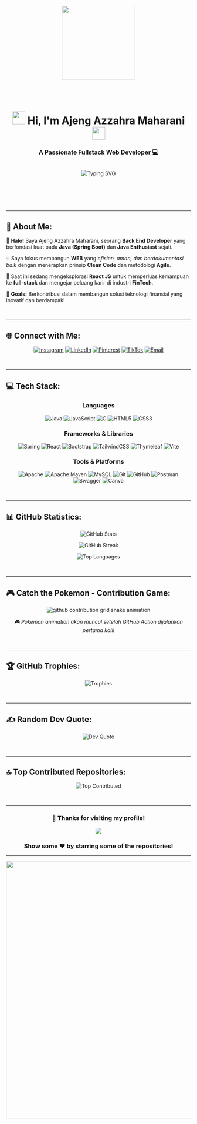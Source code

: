 <div align="center">
  
  <!-- GIF Coding Animation -->
  <img src="https://user-images.githubusercontent.com/74038190/229223263-cf2e4b07-2615-4f87-9c38-e37600f8381a.gif" width="200">
  
  <br/><br/>
  
  <!-- Header -->
  <h1>
    <img src="https://media.giphy.com/media/hvRJCLFzcasrR4ia7z/giphy.gif" width="35">
    Hi, I'm Ajeng Azzahra Maharani
    <img src="https://media.giphy.com/media/hvRJCLFzcasrR4ia7z/giphy.gif" width="35">
  </h1>
  
  <h3>A Passionate Fullstack Web Developer 💻</h3>
  
  <br/>
  
  <!-- Typing Animation - Centered -->
  <img src="https://readme-typing-svg.demolab.com?font=Fira+Code&weight=600&size=22&duration=3000&pause=1000&color=F75C7E&center=true&vCenter=true&width=600&lines=Back+End+Developer+%26+Java+Enthusiast;Currently+learning+React+JS+and+Agile;Open+for+FinTech+Collaborations;Building+Efficient+%26+Secure+Solutions;Let's+Create+Something+Amazing!" alt="Typing SVG" />
  
  <br/><br/>
  
</div>

<br/>

---

## 💫 About Me:

🚀 **Halo!** Saya Ajeng Azzahra Maharani, seorang **Back End Developer** yang berfondasi kuat pada **Java (Spring Boot)** dan **Java Enthusiast** sejati.

💡 Saya fokus membangun **WEB** yang *efisien, aman, dan berdokumentasi baik* dengan menerapkan prinsip **Clean Code** dan metodologi **Agile**.

🌱 Saat ini sedang mengeksplorasi **React JS** untuk memperluas kemampuan ke **full-stack** dan mengejar peluang karir di industri **FinTech**.

🎯 **Goals:** Berkontribusi dalam membangun solusi teknologi finansial yang inovatif dan berdampak!

<br/>

---

## 🌐 Connect with Me:

<div align="center">
  
[![Instagram](https://img.shields.io/badge/Instagram-%23E4405F.svg?logo=Instagram&logoColor=white)](https://instagram.com/ajengazr) 
[![LinkedIn](https://img.shields.io/badge/LinkedIn-%230077B5.svg?logo=linkedin&logoColor=white)](https://linkedin.com/in/ajengazr) 
[![Pinterest](https://img.shields.io/badge/Pinterest-%23E60023.svg?logo=Pinterest&logoColor=white)](https://pinterest.com/ajengazr) 
[![TikTok](https://img.shields.io/badge/TikTok-%23000000.svg?logo=TikTok&logoColor=white)](https://tiktok.com/@aj.zra) 
[![Email](https://img.shields.io/badge/Email-D14836?logo=gmail&logoColor=white)](mailto:ajengazzahra04@gmail.com)

</div>

<br/>

---

## 💻 Tech Stack:

<div align="center">

### Languages
![Java](https://img.shields.io/badge/java-%23ED8B00.svg?style=for-the-badge&logo=openjdk&logoColor=white)
![JavaScript](https://img.shields.io/badge/javascript-%23323330.svg?style=for-the-badge&logo=javascript&logoColor=%23F7DF1E)
![C](https://img.shields.io/badge/c-%2300599C.svg?style=for-the-badge&logo=c&logoColor=white)
![HTML5](https://img.shields.io/badge/html5-%23E34F26.svg?style=for-the-badge&logo=html5&logoColor=white)
![CSS3](https://img.shields.io/badge/css3-%231572B6.svg?style=for-the-badge&logo=css3&logoColor=white)

### Frameworks & Libraries
![Spring](https://img.shields.io/badge/spring-%236DB33F.svg?style=for-the-badge&logo=spring&logoColor=white)
![React](https://img.shields.io/badge/react-%2320232a.svg?style=for-the-badge&logo=react&logoColor=%2361DAFB)
![Bootstrap](https://img.shields.io/badge/bootstrap-%238511FA.svg?style=for-the-badge&logo=bootstrap&logoColor=white)
![TailwindCSS](https://img.shields.io/badge/tailwindcss-%2338B2AC.svg?style=for-the-badge&logo=tailwind-css&logoColor=white)
![Thymeleaf](https://img.shields.io/badge/Thymeleaf-%23005C0F.svg?style=for-the-badge&logo=Thymeleaf&logoColor=white)
![Vite](https://img.shields.io/badge/vite-%23646CFF.svg?style=for-the-badge&logo=vite&logoColor=white)

### Tools & Platforms
![Apache](https://img.shields.io/badge/apache-%23D42029.svg?style=for-the-badge&logo=apache&logoColor=white)
![Apache Maven](https://img.shields.io/badge/Apache%20Maven-C71A36?style=for-the-badge&logo=Apache%20Maven&logoColor=white)
![MySQL](https://img.shields.io/badge/mysql-4479A1.svg?style=for-the-badge&logo=mysql&logoColor=white)
![Git](https://img.shields.io/badge/git-%23F05033.svg?style=for-the-badge&logo=git&logoColor=white)
![GitHub](https://img.shields.io/badge/github-%23121011.svg?style=for-the-badge&logo=github&logoColor=white)
![Postman](https://img.shields.io/badge/Postman-FF6C37?style=for-the-badge&logo=postman&logoColor=white)
![Swagger](https://img.shields.io/badge/-Swagger-%23Clojure?style=for-the-badge&logo=swagger&logoColor=white)
![Canva](https://img.shields.io/badge/Canva-%2300C4CC.svg?style=for-the-badge&logo=Canva&logoColor=white)

</div>

<br/>

---

## 📊 GitHub Statistics:

<div align="center">
  
  ![GitHub Stats](https://github-readme-stats.vercel.app/api?username=ajengazr&theme=radical&hide_border=true&include_all_commits=true&count_private=false&show_icons=true)
  
  ![GitHub Streak](https://nirzak-streak-stats.vercel.app/?user=ajengazr&theme=radical&hide_border=true)
  
  ![Top Languages](https://github-readme-stats.vercel.app/api/top-langs/?username=ajengazr&theme=radical&hide_border=true&include_all_commits=true&count_private=false&layout=compact)
  
</div>

<br/>

---

## 🎮 Catch the Pokemon - Contribution Game:

<div align="center">
  
  <!-- Pokemon akan muncul otomatis setelah GitHub Action dijalankan -->
  <picture>
    <source media="(prefers-color-scheme: dark)" srcset="https://raw.githubusercontent.com/ajengazr/ajengazr/output/github-contribution-grid-snake-dark.svg">
    <source media="(prefers-color-scheme: light)" srcset="https://raw.githubusercontent.com/ajengazr/ajengazr/output/github-contribution-grid-snake.svg">
    <img alt="github contribution grid snake animation" src="https://raw.githubusercontent.com/ajengazr/ajengazr/output/github-contribution-grid-snake.svg">
  </picture>
  
  <br/>
  
  <p><i>🎮 Pokemon animation akan muncul setelah GitHub Action dijalankan pertama kali!</i></p>
  
</div>

<br/>

---

## 🏆 GitHub Trophies:

<div align="center">
  
  ![Trophies](https://github-profile-trophy.vercel.app/?username=ajengazr&theme=radical&no-frame=true&no-bg=false&margin-w=4&row=1)
  
</div>

<br/>

---

## ✍️ Random Dev Quote:

<div align="center">
  
  ![Dev Quote](https://quotes-github-readme.vercel.app/api?type=horizontal&theme=radical)
  
</div>

<br/>

---

## 🔝 Top Contributed Repositories:

<div align="center">
  
  ![Top Contributed](https://github-contributor-stats.vercel.app/api?username=ajengazr&limit=5&theme=radical&combine_all_yearly_contributions=true)
  
</div>

<br/>

---

<div align="center">
  
  ### 💖 Thanks for visiting my profile!
  
  [![](https://visitcount.itsvg.in/api?id=ajengazr&label=Profile%20Views&color=12&icon=5&pretty=true)](https://visitcount.itsvg.in)
  
  ### Show some ❤️ by starring some of the repositories!
  
</div>

---

<div align="center">
  <img src="https://user-images.githubusercontent.com/74038190/212284100-561aa473-3905-4a80-b561-0d28506553ee.gif" width="700">
</div>
